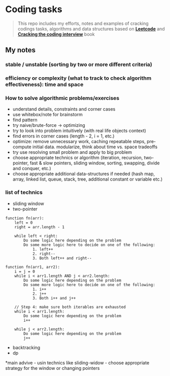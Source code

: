 # Coding tasks

> This repo includes my efforts, notes and examples of cracking codings tasks, algorithms and data structures based on **[Leetcode](https://leetcode.com/sunndeath/)** and **[Cracking the coding interview](https://www.crackingthecodinginterview.com/)** book

## My notes

### stable / unstable (sorting by two or more different criteria)

### efficiency or complexity (what to track to check algorithm effectiveness): time and space

### How to solve algorithmic problems/exercises
- understand details, constraints and corner cases
- use whitebox/note for brainstorm
- find pattern
- try naive/brute-force -> optimizing
- try to look into problem intuitively (with real life objects context)
- find errors in corner cases (length - 2, i = 1, etc.)
- optimize: remove unnecessary work, caching repeatable steps, pre-compute initial data. modularize, think about time vs. space tradeoffs
- try use resolving small problem and apply to big problem
- choose appropriate technics or algorithm (iteration, recursion, two-pointer, fast & slow pointers, sliding window, sorting, swapping, divide and conquer, etc.)
- choose appropriate additional data-structures if needed (hash map, array, linked list, queue, stack, tree, additional constant or variable etc.)

### list of technics
- sliding window 
- two-pointer

```
function fn(arr):
    left = 0
    right = arr.length - 1

    while left < right:
        Do some logic here depending on the problem
        Do some more logic here to decide on one of the following:
            1. left++
            2. right--
            3. Both left++ and right--
```
            
```
function fn(arr1, arr2):
    i = j = 0
    while i < arr1.length AND j < arr2.length:
        Do some logic here depending on the problem
        Do some more logic here to decide on one of the following:
            1. i++
            2. j++
            3. Both i++ and j++

    // Step 4: make sure both iterables are exhausted
    while i < arr1.length:
        Do some logic here depending on the problem
        i++

    while j < arr2.length:
        Do some logic here depending on the problem
        j++
 ```
- backtracking
- dp

*main advive - usin technics like sliding-widow - choose appropriate strategy for the window or changing pointers
